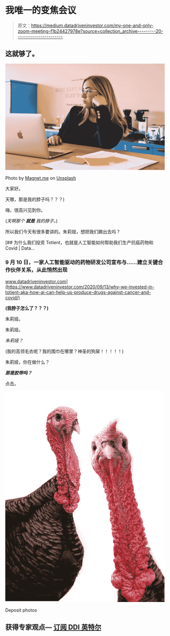 # 我唯一的变焦会议

> 原文：<https://medium.datadriveninvestor.com/my-one-and-only-zoom-meeting-f1b24427978e?source=collection_archive---------20----------------------->

## 这就够了。

![](img/ce4505bc4c793c5377c02c69933b7c64.png)

Photo by [Magnet.me](https://unsplash.com/@magnetme?utm_source=medium&utm_medium=referral) on [Unsplash](https://unsplash.com?utm_source=medium&utm_medium=referral)

大家好。

天哪，那是我的脖子吗？？？)

嗨，很高兴见到你。

(*天啊那个* ***就是*** *我的脖子。*)

所以我们今天有很多要讲的。朱莉娅，想把我们踢出去吗？

[](https://www.datadriveninvestor.com/2020/09/13/why-we-invested-in-totient-aka-how-ai-can-help-us-produce-drugs-against-cancer-and-covid/) [## 为什么我们投资 Totient，也就是人工智能如何帮助我们生产抗癌药物和 Covid | Data…

### 9 月 10 日，一家人工智能驱动的药物研发公司宣布与……建立关键合作伙伴关系，从此悄然出现

www.datadriveninvestor.com](https://www.datadriveninvestor.com/2020/09/13/why-we-invested-in-totient-aka-how-ai-can-help-us-produce-drugs-against-cancer-and-covid/) 

**(我脖子怎么了？？？)**

朱莉娅。

朱莉娅。

*朱莉娅？*

(我的高领毛衣呢？我的围巾在哪里？神圣的狗屎！！！！！)

朱莉娅，你在做什么？

***那是胶带吗？***

点击。

![](img/c5e3297bee0cbf2f90fc71ae0d65c447.png)

Deposit photos

## 获得专家观点— [订阅 DDI 英特尔](https://datadriveninvestor.com/ddi-intel)